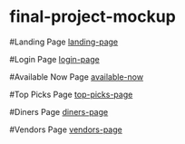 # final-project-mockup

#Landing Page
[landing-page](https://github.com/amsanchez93/final-project-mockup/blob/master/doc/Landing%20Page.png)

#Login Page
[login-page](https://github.com/amsanchez93/final-project-mockup/blob/master/doc/Login%20Page.png)

#Available Now Page
[available-now](https://github.com/amsanchez93/final-project-mockup/blob/master/doc/Available%20Now%20Page.png)

#Top Picks Page
[top-picks-page](https://github.com/amsanchez93/final-project-mockup/blob/master/doc/Top%20Picks%20Page.png)

#Diners Page
[diners-page](https://github.com/amsanchez93/final-project-mockup/blob/master/doc/Diners%20Page.png)

#Vendors Page
[vendors-page](https://github.com/amsanchez93/final-project-mockup/blob/master/doc/Vendors%20Page.png)
